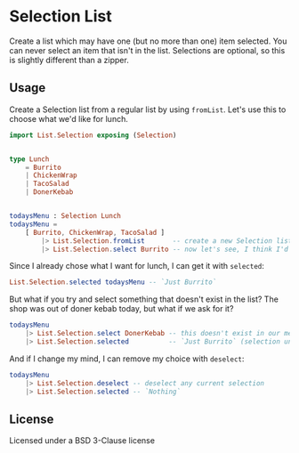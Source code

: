 # Selection List

Create a list which may have one (but no more than one) item selected.
You can never select an item that isn't in the list.
Selections are optional, so this is slightly different than a zipper.

## Usage

Create a Selection list from a regular list by using `fromList`.
Let's use this to choose what we'd like for lunch.

```elm
import List.Selection exposing (Selection)


type Lunch
    = Burrito
    | ChickenWrap
    | TacoSalad
    | DonerKebab


todaysMenu : Selection Lunch
todaysMenu =
    [ Burrito, ChickenWrap, TacoSalad ]
        |> List.Selection.fromList       -- create a new Selection list
        |> List.Selection.select Burrito -- now let's see, I think I'd like a burrito (yum, monads!)
```

Since I already chose what I want for lunch, I can get it with `selected`:

```elm
List.Selection.selected todaysMenu -- `Just Burrito`
```

But what if you try and select something that doesn't exist in the list?
The shop was out of doner kebab today, but what if we ask for it?

```elm
todaysMenu
    |> List.Selection.select DonerKebab -- this doesn't exist in our menu, so...
    |> List.Selection.selected          -- `Just Burrito` (selection unchanged)
```

And if I change my mind, I can remove my choice with `deselect`:

```elm
todaysMenu
    |> List.Selection.deselect -- deselect any current selection
    |> List.Selection.selected -- `Nothing`
```

## License

Licensed under a BSD 3-Clause license
